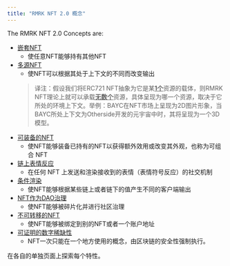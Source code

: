 ```yaml
---
title: "RMRK NFT 2.0 概念"
---
```


The RMRK NFT 2.0 Concepts are:

- [嵌套NFT](/lego1-nested)
  - 使任意NFT能够持有其他NFT
- [多源NFT](/lego2-multi-resource)
  - 使NFT可以根据其处于上下文的不同而改变输出
  > 译注：假设我们将ERC721 NFT抽象为它是某<u>**1个**</u>资源的载体，则RMRK NFT理论上就可以承载<u>**无数个**</u>资源，具体呈现为哪一个资源，取决于它所处的环境上下文。举例：BAYC在NFT市场上呈现为2D图片形象，当BAYC所处上下文为Otherside开发的元宇宙中时，其将呈现为一个3D模型。
- [可装备的NFT](/lego25-equippable)
  - 使NFT能够装备已持有的NFT以获得额外效用或改变其外观，也称为可组合 NFT
- [链上表情反应](/lego3-emote)
  - 在任何 NFT 上发送和渲染接收到的表情（表情符号反应）的社交机制
- [条件渲染](/lego4-conditional-rendering)
  - 使NFT能够根据某些链上或者链下的值产生不同的客户端输出
- [NFT作为DAO治理](/lego5-dao)
  - 使NFT能够被碎片化并进行社区治理
- [不可转移的NFT](/nontransferable)
  - 使NFT能够被绑定到别的NFT或者一个账户地址
- [可证明的数字稀缺性](/scarcity)
  - NFT一次只能在一个地方使用的概念，由区块链的安全性强制执行。

在各自的单独页面上探索每个特性。
